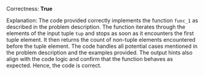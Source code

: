 Correctness: **True**

Explanation: 
The code provided correctly implements the function `func_1` as described in the problem description. The function iterates through the elements of the input tuple `tup` and stops as soon as it encounters the first tuple element. It then returns the count of non-tuple elements encountered before the tuple element. The code handles all potential cases mentioned in the problem description and the examples provided. The output hints also align with the code logic and confirm that the function behaves as expected. Hence, the code is correct.